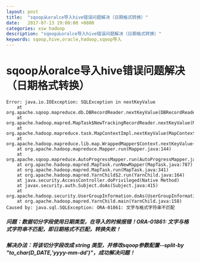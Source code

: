 ```yaml
---
layout: post
title:  "sqoop从oralce导入hive错误问题解决（日期格式转换）"
date:   2017-07-13 19:00:00 +0800
categories: xsw hadoop
description: "sqoop从oralce导入hive错误问题解决（日期格式转换）"
keywords: sqoop,hive,oracle,hadoop,sqoop导入
---
```


# sqoop从oralce导入hive错误问题解决（日期格式转换）

```
Error: java.io.IOException: SQLException in nextKeyValue
	at org.apache.sqoop.mapreduce.db.DBRecordReader.nextKeyValue(DBRecordReader.java:277)
	at org.apache.hadoop.mapred.MapTask$NewTrackingRecordReader.nextKeyValue(MapTask.java:556)
	at org.apache.hadoop.mapreduce.task.MapContextImpl.nextKeyValue(MapContextImpl.java:80)
	at org.apache.hadoop.mapreduce.lib.map.WrappedMapper$Context.nextKeyValue(WrappedMapper.java:91)
	at org.apache.hadoop.mapreduce.Mapper.run(Mapper.java:144)
	at org.apache.sqoop.mapreduce.AutoProgressMapper.run(AutoProgressMapper.java:64)
	at org.apache.hadoop.mapred.MapTask.runNewMapper(MapTask.java:787)
	at org.apache.hadoop.mapred.MapTask.run(MapTask.java:341)
	at org.apache.hadoop.mapred.YarnChild$2.run(YarnChild.java:164)
	at java.security.AccessController.doPrivileged(Native Method)
	at javax.security.auth.Subject.doAs(Subject.java:415)
	at org.apache.hadoop.security.UserGroupInformation.doAs(UserGroupInformation.java:1709)
	at org.apache.hadoop.mapred.YarnChild.main(YarnChild.java:158)
Caused by: java.sql.SQLException: ORA-01861: 文字与格式字符串不匹配
```


##### 问题：数据切分字段使用日期类型，在导入的时候报错！ORA-01861: 文字与格式字符串不匹配，即日期格式不匹配，转换失败！


##### 解决办法：将该切分字段改成 string 类型，并修改sqoop参数配置--split-by "to_char(D_DATE,'yyyy-mm-dd')"，成功解决问题！

